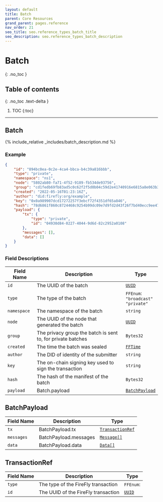 ```yaml
---
layout: default
title: Batch
parent: Core Resources
grand_parent: pages.reference
nav_order: 21
seo_title: seo.reference_types_batch_title
seo_description: seo.reference_types_batch_description
---
```


# Batch
{: .no_toc }

## Table of contents
{: .no_toc .text-delta }

1. TOC
{:toc}

---
## Batch

{% include_relative _includes/batch_description.md %}

### Example

```json
{
    "id": "894bc0ea-0c2e-4ca4-bbca-b4c39a816bbb",
    "type": "private",
    "namespace": "ns1",
    "node": "5802ab80-fa71-4f52-9189-fb534de93756",
    "group": "cd1fedb69fb83ad5c0c62f2f5d0b04c59d2e41740916e6815a8e063b337bd32e",
    "created": "2022-05-16T01:23:16Z",
    "author": "did:firefly:org/example",
    "key": "0x0a989907dcd17272257f3ebcf72f4351df65a846",
    "hash": "78d6861f860c8724468c9254b99dc09e7d9fd2d43f26f7bd40ecc9ee47be384d",
    "payload": {
        "tx": {
            "type": "private",
            "id": "04930d84-0227-4044-9d6d-82c2952a0108"
        },
        "messages": [],
        "data": []
    }
}
```

### Field Descriptions

| Field Name | Description | Type |
|------------|-------------|------|
| `id` | The UUID of the batch | [`UUID`](simpletypes#uuid) |
| `type` | The type of the batch | `FFEnum`:<br/>`"broadcast"`<br/>`"private"` |
| `namespace` | The namespace of the batch | `string` |
| `node` | The UUID of the node that generated the batch | [`UUID`](simpletypes#uuid) |
| `group` | The privacy group the batch is sent to, for private batches | `Bytes32` |
| `created` | The time the batch was sealed | [`FFTime`](simpletypes#fftime) |
| `author` | The DID of identity of the submitter | `string` |
| `key` | The on-chain signing key used to sign the transaction | `string` |
| `hash` | The hash of the manifest of the batch | `Bytes32` |
| `payload` | Batch.payload | [`BatchPayload`](#batchpayload) |

## BatchPayload

| Field Name | Description | Type |
|------------|-------------|------|
| `tx` | BatchPayload.tx | [`TransactionRef`](#transactionref) |
| `messages` | BatchPayload.messages | [`Message[]`](message#message) |
| `data` | BatchPayload.data | [`Data[]`](data#data) |

## TransactionRef

| Field Name | Description | Type |
|------------|-------------|------|
| `type` | The type of the FireFly transaction | `FFEnum`: |
| `id` | The UUID of the FireFly transaction | [`UUID`](simpletypes#uuid) |



